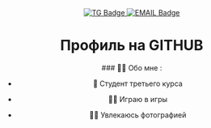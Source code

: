 <div id="badges" align ="center">
  <a href= "https://t.me/MrSck3r">
    <img src = "https://img.shields.io/badge/TG-blue?style=for-the-badge&logo=TG&logoColor=White" alt="TG Badge"/>
  </a>

  <a href= "https://mail.google.com/mail/u/0/?tab=rm&ogbl#inbox">
    <img src = "https://img.shields.io/badge/EMAIL-red?style=for-the-badge&logo=Gmail&logoColor=white" alt="EMAIL Badge"/>
  </a>
</div>

<div id="viewprof" align="center" >
  <img src="https://komarev.com/ghpvc/?username=CaptainCat1337&style=flat-square&color=blue" alt=""/>
</div>

<div id="heythere" align="center">
<h1> Профиль на GITHUB </h1>
</h1>
  ### 👩‍💻 Обо мне :

- 🧠 Студент третьего курса

- 🧙‍♀️ Играю в игры

- 🏌️‍♀️ Увлекаюсь фотографией
